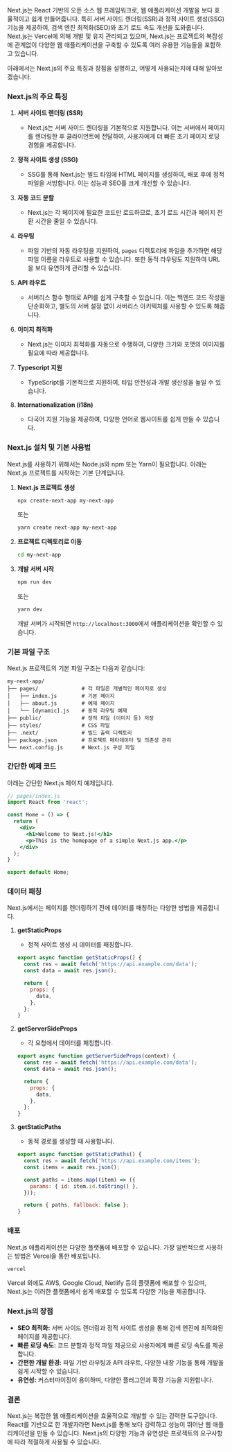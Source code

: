 Next.js는 React 기반의 오픈 소스 웹 프레임워크로, 웹 애플리케이션 개발을 보다 효율적이고 쉽게 만들어줍니다. 특히 서버 사이드 렌더링(SSR)과 정적 사이트 생성(SSG) 기능을 제공하여, 검색 엔진 최적화(SEO)와 초기 로드 속도 개선을 도와줍니다. Next.js는 Vercel에 의해 개발 및 유지 관리되고 있으며, Next.js는 프로젝트의 복잡성에 관계없이 다양한 웹 애플리케이션을 구축할 수 있도록 여러 유용한 기능들을 포함하고 있습니다.

아래에서는 Next.js의 주요 특징과 장점을 설명하고, 어떻게 사용되는지에 대해 알아보겠습니다.

### Next.js의 주요 특징

1. **서버 사이드 렌더링 (SSR)**
   - Next.js는 서버 사이드 렌더링을 기본적으로 지원합니다. 이는 서버에서 페이지를 렌더링한 후 클라이언트에 전달하여, 사용자에게 더 빠른 초기 페이지 로딩 경험을 제공합니다.

2. **정적 사이트 생성 (SSG)**
   - SSG를 통해 Next.js는 빌드 타임에 HTML 페이지를 생성하여, 배포 후에 정적 파일을 서빙합니다. 이는 성능과 SEO를 크게 개선할 수 있습니다.

3. **자동 코드 분할**
   - Next.js는 각 페이지에 필요한 코드만 로드하므로, 초기 로드 시간과 페이지 전환 시간을 줄일 수 있습니다.

4. **라우팅**
   - 파일 기반의 자동 라우팅을 지원하여, `pages` 디렉토리에 파일을 추가하면 해당 파일 이름을 라우트로 사용할 수 있습니다. 또한 동적 라우팅도 지원하여 URL을 보다 유연하게 관리할 수 있습니다.

5. **API 라우트**
   - 서버리스 함수 형태로 API를 쉽게 구축할 수 있습니다. 이는 백엔드 코드 작성을 단순화하고, 별도의 서버 설정 없이 서버리스 아키텍처를 사용할 수 있도록 해줍니다.

6. **이미지 최적화**
   - Next.js는 이미지 최적화를 자동으로 수행하여, 다양한 크기와 포맷의 이미지를 필요에 따라 제공합니다.

7. **Typescript 지원**
   - TypeScript를 기본적으로 지원하여, 타입 안전성과 개발 생산성을 높일 수 있습니다.

8. **Internationalization (i18n)**
   - 다국어 지원 기능을 제공하여, 다양한 언어로 웹사이트를 쉽게 만들 수 있습니다.

### Next.js 설치 및 기본 사용법

Next.js를 사용하기 위해서는 Node.js와 npm 또는 Yarn이 필요합니다. 아래는 Next.js 프로젝트를 시작하는 기본 단계입니다.

1. **Next.js 프로젝트 생성**
   ```bash
   npx create-next-app my-next-app
   ```
   또는
   ```bash
   yarn create next-app my-next-app
   ```

2. **프로젝트 디렉토리로 이동**
   ```bash
   cd my-next-app
   ```

3. **개발 서버 시작**
   ```bash
   npm run dev
   ```
   또는
   ```bash
   yarn dev
   ```
   개발 서버가 시작되면 `http://localhost:3000`에서 애플리케이션을 확인할 수 있습니다.

### 기본 파일 구조

Next.js 프로젝트의 기본 파일 구조는 다음과 같습니다:

```
my-next-app/
├── pages/              # 각 파일은 개별적인 페이지로 생성
│   ├── index.js        # 기본 페이지
│   ├── about.js        # 예제 페이지
│   └── [dynamic].js    # 동적 라우팅 예제
├── public/             # 정적 파일 (이미지 등) 저장
├── styles/             # CSS 파일
├── .next/              # 빌드 출력 디렉토리
├── package.json        # 프로젝트 메타데이터 및 의존성 관리
└── next.config.js      # Next.js 구성 파일
```

### 간단한 예제 코드

아래는 간단한 Next.js 페이지 예제입니다.

```jsx
// pages/index.js
import React from 'react';

const Home = () => {
  return (
    <div>
      <h1>Welcome to Next.js!</h1>
      <p>This is the homepage of a simple Next.js app.</p>
    </div>
  );
}

export default Home;
```

### 데이터 패칭

Next.js에서는 페이지를 렌더링하기 전에 데이터를 패칭하는 다양한 방법을 제공합니다.

1. **getStaticProps**
   - 정적 사이트 생성 시 데이터를 패칭합니다.

   ```jsx
   export async function getStaticProps() {
     const res = await fetch('https://api.example.com/data');
     const data = await res.json();

     return {
       props: {
         data,
       },
     };
   }
   ```

2. **getServerSideProps**
   - 각 요청에서 데이터를 패칭합니다.

   ```jsx
   export async function getServerSideProps(context) {
     const res = await fetch('https://api.example.com/data');
     const data = await res.json();

     return {
       props: {
         data,
       },
     };
   }
   ```

3. **getStaticPaths**
   - 동적 경로를 생성할 때 사용합니다.

   ```jsx
   export async function getStaticPaths() {
     const res = await fetch('https://api.example.com/items');
     const items = await res.json();

     const paths = items.map((item) => ({
       params: { id: item.id.toString() },
     }));

     return { paths, fallback: false };
   }
   ```

### 배포

Next.js 애플리케이션은 다양한 플랫폼에 배포할 수 있습니다. 가장 일반적으로 사용하는 방법은 Vercel을 통한 배포입니다.

```bash
vercel
```

Vercel 외에도 AWS, Google Cloud, Netlify 등의 플랫폼에 배포할 수 있으며, Next.js는 이러한 플랫폼에서 쉽게 배포할 수 있도록 다양한 기능을 제공합니다.

### Next.js의 장점

- **SEO 최적화:** 서버 사이드 렌더링과 정적 사이트 생성을 통해 검색 엔진에 최적화된 페이지를 제공합니다.
- **빠른 로딩 속도:** 코드 분할과 정적 파일 제공으로 사용자에게 빠른 로딩 속도를 제공합니다.
- **간편한 개발 환경:** 파일 기반 라우팅과 API 라우트, 다양한 내장 기능을 통해 개발을 쉽게 시작할 수 있습니다.
- **유연성:** 커스터마이징이 용이하며, 다양한 플러그인과 확장 기능을 지원합니다.

### 결론

Next.js는 복잡한 웹 애플리케이션을 효율적으로 개발할 수 있는 강력한 도구입니다. React를 기반으로 한 개발자라면 Next.js를 통해 보다 강력하고 성능이 뛰어난 웹 애플리케이션을 만들 수 있습니다. Next.js의 다양한 기능과 유연성은 프로젝트의 요구사항에 따라 적절하게 사용될 수 있습니다.
